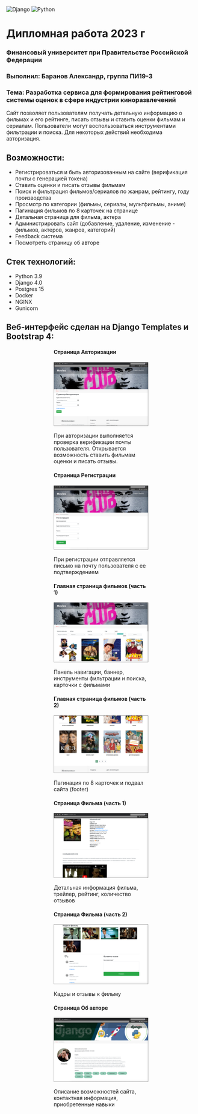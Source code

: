 ![Django](https://img.shields.io/badge/Django-4.0.3-green) ![Python](https://img.shields.io/badge/Python-3.9-blue)

# Дипломная работа 2023 г
### Финансовый университет при Правительстве Российской Федерации
### Выполнил: Баранов Александр, группа ПИ19-3
### Тема: Разработка сервиса для формирования рейтинговой системы оценок в сфере индустрии киноразвлечений

Сайт позволяет пользователям получать детальную информацию о фильмах и его рейтинге, писать отзывы и ставить оценки фильмам и сериалам.
Пользователи могут воспользоваться инструментами фильтрации и поиска. Для некоторых действий необходима авторизация.

Возможности:
------------
- Регистрироваться и быть авторизованным на сайте (верификация почты с генерацией токена)
- Ставить оценки и писать отзывы фильмам
- Поиск и фильтрация фильмов/сериалов по жанрам, рейтингу, году производства
- Просмотр по категории (фильмы, сериалы, мультфильмы, аниме)
- Пагинация фильмов по 8 карточек на странице
- Детальная страница для фильма, актера
- Администрировать сайт (добавление, удаление, изменение - фильмов, актеров, жанров, категорий)
- Feedback система
- Посмотреть страницу об авторе

Стек технологий:
----------------
- Python 3.9
- Django 4.0
- Postgres 15
- Docker
- NGINX
- Gunicorn

## Веб-интерфейс сделан на Django Templates и Bootstrap 4:

<!-- 1 -->
<div style="margin: auto;width: 50%;">
    <h4>Страница Авторизации</h4>
    <img src="images/auth.png"/>
    <p>При авторизации выполняется проверка верификации почты пользователя. Открывается возможность ставить фильмам оценки и писать отзывы.</p>
</div>
<!-- 2 -->
<div style="margin: 20px auto;width: 50%;">
    <h4>Страница Регистрации</h4>
    <img src="images/registration.png"/>
    <p>При регистрации отправляется письмо на почту пользователя с ее подтверждением</p>
</div>
<!-- 3 -->
<div style="margin: auto;width: 50%;">
    <h4>Главная страница фильмов (часть 1)</h4>
    <img src="images/main_page.png"/>
    <p>Панель навигации, баннер, инструменты фильтрации и поиска, карточки с фильмами</p>
</div>
<!-- 4 -->
<div style="margin: 20px auto;width: 50%;">
    <h4>Главная страница фильмов (часть 2)</h4>
    <img src="images/main_page2.png" />
    <p>Пагинация по 8 карточек и подвал сайта (footer)</p>
</div>
<!-- 5 -->
<div style="margin: auto;width: 50%;">
    <h4>Страница Фильма (часть 1)</h4>
    <img src="images/movie_detail.png"/>
    <p>Детальная информация фильма, трейлер, рейтинг, количество отзывов</p>
</div>
<!-- 6 -->
<div style="margin: 20px auto;width: 50%;">
    <h4>Страница Фильма (часть 2)</h4>
    <img src="images/movie_detail2.png"/>
    <p>Кадры и отзывы к фильму</p>
</div>
<!-- 7 -->
<div style="margin: auto;width: 50%;">
    <h4>Страница Об авторе</h4>
    <img src="images/about.png"/>
    <p>Описание возможностей сайта, контактная информация, приобретенные навыки</p>
</div>
